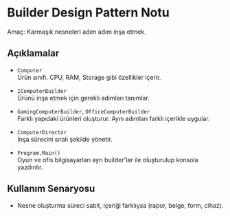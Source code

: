 # Builder Design Pattern Notu

Amaç: Karmaşık nesneleri adım adım inşa etmek.

## Açıklamalar

- `Computer`  
  Ürün sınıfı. CPU, RAM, Storage gibi özellikler içerir.

- `IComputerBuilder`  
  Ürünü inşa etmek için gerekli adımları tanımlar.

- `GamingComputerBuilder`, `OfficeComputerBuilder`  
  Farklı yapıdaki ürünleri oluşturur. Aynı adımları farklı içerikle uygular.

- `ComputerDirector`  
  İnşa sürecini sıralı şekilde yönetir.

- `Program.Main()`  
  Oyun ve ofis bilgisayarları ayrı builder'lar ile oluşturulup konsola yazdırılır.

## Kullanım Senaryosu

- Nesne oluşturma süreci sabit, içeriği farklıysa (rapor, belge, form, cihaz).
